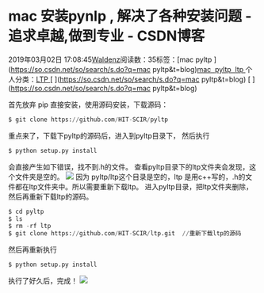 
# mac 安装pynlp , 解决了各种安装问题 - 追求卓越,做到专业 - CSDN博客


2019年03月02日 17:08:45[Waldenz](https://me.csdn.net/enter89)阅读数：35标签：[mac pyltp																](https://so.csdn.net/so/search/s.do?q=mac pyltp&t=blog)[mac 																](https://so.csdn.net/so/search/s.do?q=mac &t=blog)[pyltp 																](https://so.csdn.net/so/search/s.do?q=pyltp &t=blog)[ltp																](https://so.csdn.net/so/search/s.do?q=ltp&t=blog)[
							](https://so.csdn.net/so/search/s.do?q=pyltp &t=blog)[
																					](https://so.csdn.net/so/search/s.do?q=mac &t=blog)个人分类：[LTP																](https://blog.csdn.net/enter89/article/category/8594498)
[
																								](https://so.csdn.net/so/search/s.do?q=mac &t=blog)
[
				](https://so.csdn.net/so/search/s.do?q=mac pyltp&t=blog)
[
			](https://so.csdn.net/so/search/s.do?q=mac pyltp&t=blog)

首先放弃 pip 直接安装，使用源码安装，下载源码：
```python
$ git clone https://github.com/HIT-SCIR/pyltp
```
重点来了，下载下pyltp的源码后，进入到pyltp目录下， 然后执行
```python
$ python setup.py install
```
会直接产生如下错误，找不到.h的文件。 查看pyltp目录下的ltp文件夹会发现，这个文件夹是空的。
![](https://img-blog.csdnimg.cn/20190302164942154.png?x-oss-process=image/watermark,type_ZmFuZ3poZW5naGVpdGk,shadow_10,text_aHR0cHM6Ly9ibG9nLmNzZG4ubmV0L2VudGVyODk=,size_16,color_FFFFFF,t_70)
因为 pyltp/ltp这个目录是空的，ltp 是用c++写的，.h的文件都在ltp文件夹中。所以需要重新下载ltp。
进入pyltp目录，把ltp文件夹删除，然后再重新下载ltp的源码。
```python
$ cd pyltp
$ ls 
$ rm -rf ltp
$ git clone https://github.com/HIT-SCIR/ltp.git  //重新下载ltp的源码
```
然后再重新执行
```python
$ python setup.py install
```
执行了好久后，完成！
![](https://img-blog.csdnimg.cn/20190302170729806.png)



